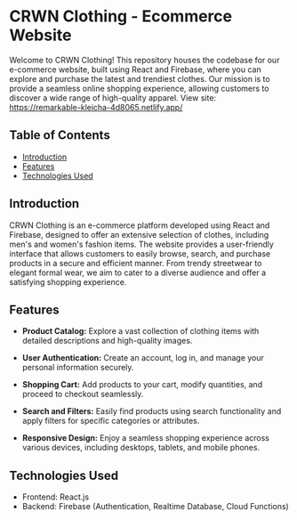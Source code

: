 # CRWN Clothing - Ecommerce Website


Welcome to CRWN Clothing! This repository houses the codebase for our e-commerce website, built using React and Firebase, where you can explore and purchase the latest and trendiest clothes. Our mission is to provide a seamless online shopping experience, allowing customers to discover a wide range of high-quality apparel.  View site: https://remarkable-kleicha-4d8065.netlify.app/

## Table of Contents

- [Introduction](#introduction)
- [Features](#features)
- [Technologies Used](#technologies-used)


## Introduction

CRWN Clothing is an e-commerce platform developed using React and Firebase, designed to offer an extensive selection of clothes, including men's and women's fashion items. The website provides a user-friendly interface that allows customers to easily browse, search, and purchase products in a secure and efficient manner. From trendy streetwear to elegant formal wear, we aim to cater to a diverse audience and offer a satisfying shopping experience.

## Features

- **Product Catalog:** Explore a vast collection of clothing items with detailed descriptions and high-quality images.

- **User Authentication:** Create an account, log in, and manage your personal information securely.

- **Shopping Cart:** Add products to your cart, modify quantities, and proceed to checkout seamlessly.

- **Search and Filters:** Easily find products using search functionality and apply filters for specific categories or attributes.

- **Responsive Design:** Enjoy a seamless shopping experience across various devices, including desktops, tablets, and mobile phones.

## Technologies Used

- Frontend: React.js
- Backend: Firebase (Authentication, Realtime Database, Cloud Functions)
